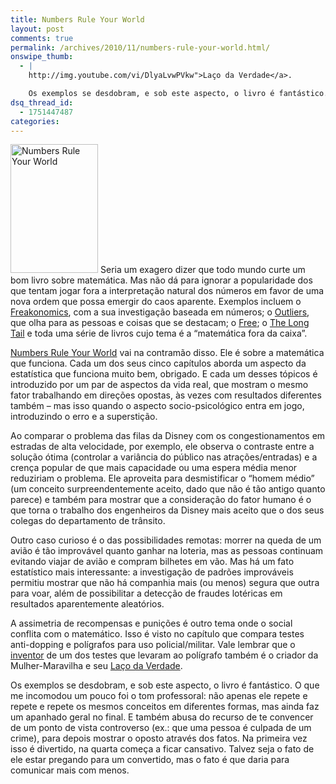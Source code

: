 ```yaml
---
title: Numbers Rule Your World
layout: post
comments: true
permalink: /archives/2010/11/numbers-rule-your-world.html/
onswipe_thumb:
  - |
    http://img.youtube.com/vi/DlyaLvwPVkw">Laço da Verdade</a>.

    Os exemplos se desdobram, e sob este aspecto, o livro é fantástico. O que me incomodou um pouco foi o tom professoral: não apenas ele repete e repete e repete os mesmos conceitos em diferentes formas, mas ainda faz um apanhado geral no final. E também abusa do recurso de te convencer de um ponto de vista controverso (ex.: que uma pessoa é culpada de um crime), para depois mostrar o oposto através dos fatos. Na primeira vez isso é divertido, na quarta começa a ficar cansativo. Talvez seja o fato de ele estar pregando para um convertido, mas o fato é que daria para comunicar mais com menos./0.jpg
dsq_thread_id:
  - 1751447487
categories:
---
```

<img class="alignleft size-full wp-image-4881" style="margin-right: 4px;" title="Numbers Rule Your World" src="//chester.me/wp-content/uploads/2010/11/numbers_rule_your_world.jpg" alt="Numbers Rule Your World" width="140" height="206" />Seria um exagero dizer que todo mundo curte um bom livro sobre matemática. Mas não dá para ignorar a popularidade dos que tentam jogar fora a interpretação natural dos números em favor de uma nova ordem que possa emergir do caos aparente. Exemplos incluem o [Freakonomics][1], com a sua investigação baseada em números; o [Outliers][2], que olha para as pessoas e coisas que se destacam; o [Free][3]; o [The Long Tail][4] e toda uma série de livros cujo tema é a &#8220;matemática fora da caixa&#8221;.

[Numbers Rule Your World][5] vai na contramão disso. Ele é sobre a matemática que funciona. Cada um dos seus cinco capítulos aborda um aspecto da estatística que funciona muito bem, obrigado. E cada um desses tópicos é introduzido por um par de aspectos da vida real, que mostram o mesmo fator trabalhando em direções opostas, às vezes com resultados diferentes também &#8211; mas isso quando o aspecto socio-psicológico entra em jogo, introduzindo o erro e a superstição.

Ao comparar o problema das filas da Disney com os congestionamentos em estradas de alta velocidade, por exemplo, ele observa o contraste entre a solução ótima (controlar a variância do público nas atrações/entradas) e a crença popular de que mais capacidade ou uma espera média menor reduziriam o problema. Ele aproveita para desmistificar o &#8220;homem médio&#8221; (um conceito surpreendentemente aceito, dado que não é tão antigo quanto parece) e também para mostrar que a consideração do fator humano é o que torna o trabalho dos engenheiros da Disney mais aceito que o dos seus colegas do departamento de trânsito.

Outro caso curioso é o das possibilidades remotas: morrer na queda de um avião é tão improvável quanto ganhar na loteria, mas as pessoas continuam evitando viajar de avião e compram bilhetes em vão. Mas há um fato estatístico mais interessante: a investigação de padrões improváveis permitiu mostrar que não há companhia mais (ou menos) segura que outra para voar, além de possibilitar a detecção de fraudes lotéricas em resultados aparentemente aleatórios.

A assimetria de recompensas e punições é outro tema onde o social conflita com o matemático. Isso é visto no capítulo que compara testes anti-dopping e polígrafos para uso policial/militar. Vale lembrar que o [inventor][6] de um dos testes que levaram ao polígrafo também é o criador da Mulher-Maravilha e seu [Laço da Verdade][7].

Os exemplos se desdobram, e sob este aspecto, o livro é fantástico. O que me incomodou um pouco foi o tom professoral: não apenas ele repete e repete e repete os mesmos conceitos em diferentes formas, mas ainda faz um apanhado geral no final. E também abusa do recurso de te convencer de um ponto de vista controverso (ex.: que uma pessoa é culpada de um crime), para depois mostrar o oposto através dos fatos. Na primeira vez isso é divertido, na quarta começa a ficar cansativo. Talvez seja o fato de ele estar pregando para um convertido, mas o fato é que daria para comunicar mais com menos.

 [1]: //chester.me/archives/2007/02/freakonomics.html
 [2]: //chester.me/archives/2010/07/outliers-fora-de-serie-malcolm-gladwell.html
 [3]: http://oglobo.globo.com/tecnologia/mat/2009/08/03/free-livro-de-chris-anderson-prega-gratuidade-definitiva-na-rede-sera-que-vai-dar-certo-757081670.asp
 [4]: http://www.amazon.com/Long-Tail-Future-Business-Selling/dp/1401302378
 [5]: http://www.amazon.com/Numbers-Rule-Your-World-Probabilities/dp/0071626530/ref=sr_1_1?s=books&ie=UTF8&qid=1291073995&sr=1-1
 [6]: http://en.wikipedia.org/wiki/William_Moulton_Marston
 [7]: http://www.youtube.com/watch?v=DlyaLvwPVkw
